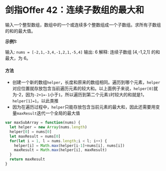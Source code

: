 # 剑指Offer 42：连续子数组的最大和

输入一个整型数组，数组中的一个或连续多个整数组成一个子数组。求所有子数组的和的最大值。

**示例1:**

输入: `nums = [-2,1,-3,4,-1,2,1,-5,4]`
输出: 6
解释: 连续子数组 [4,-1,2,1] 的和最大，为 6。

#### 方法

- 创建一个新的数组`helper`，长度和原来的数组相同。遍历到哪个元素，`helper`对应位置就存放包含当前遍历元素的较大和。以上面例子来说，`helper[0]`就为-2，因为`-2+1=-1`小于`1`，所以遍历到第二个元素`1`时较大的和就是1，`helper[1]=1`，以此类推
- 因为在遍历过程中，`helper`只能存放包含当前元素的最大和，因此还需要用变量`maxResult`迭代一个全局的最大值

```javascript
var maxSubArray = function(nums) {
  let helper = new Array(nums.length)
  helper[0] = nums[0]
  let maxResult = nums[0]
  for(let i = 1, l = nums.length;i < l; i++) {
    helper[i] = Math.max(helper[i-1]+nums[i], nums[i])
    maxResult = Math.max(helper[i], maxResult)
  }
  return maxResult
}
```

